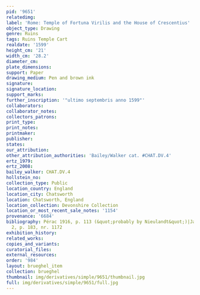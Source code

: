 ```yaml
---
pid: '9651'
relatedimg: 
label: 'Rome: Temple of Fortuna Virilis and the House of Crescentius'
object_type: Drawing
genre: Ruins
tags: Ruins Temple Cart
realdate: '1599'
height_cm: '21'
width_cm: '28.2'
diameter_cm: 
plate_dimensions: 
support: Paper
drawing_medium: Pen and brown ink
signature: 
signature_location: 
support_marks: 
further_inscription: '"ultimo septembris anno 1599"'
collaborators: 
collaborator_notes: 
collectors_patrons: 
print_type: 
print_notes: 
printmaker: 
publisher: 
states: 
our_attribution: 
other_attribution_authorities: 'Bailey/Walker cat. #CHAT.DV.4'
ertz_1979: 
ertz_2008: 
bailey_walker: CHAT.DV.4
hollstein_no: 
collection_type: Public
location_country: England
location_city: Chatsworth
location: Chatsworth, England
location_collection: Devonshire Collection
location_or_most_recent_sale_notes: '1154'
provenance: '6684'
bibliography: Pérac 1916, p. 113 (&quot;probably by Nieulandt&quot;)|Jaffé 2002, vol.
  2, p. 183, nr. 1172
exhibition_history: 
related_works: 
copies_and_variants: 
curatorial_files: 
external_resources: 
order: '984'
layout: brueghel_item
collection: brueghel
thumbnail: img/derivatives/simple/9651/thumbnail.jpg
full: img/derivatives/simple/9651/full.jpg
---
```

